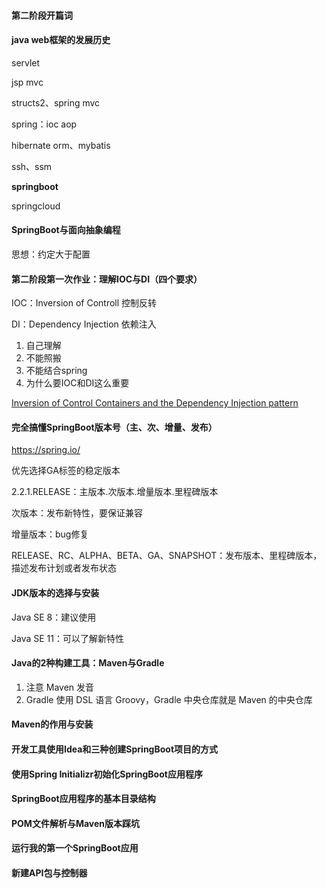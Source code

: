 #### 第二阶段开篇词

#### java web框架的发展历史

servlet

jsp mvc

structs2、spring mvc

spring：ioc aop

hibernate orm、mybatis

ssh、ssm

**springboot**

springcloud

#### SpringBoot与面向抽象编程

思想：约定大于配置

#### 第二阶段第一次作业：理解IOC与DI（四个要求）

IOC：Inversion of Controll 控制反转

DI：Dependency Injection 依赖注入

1. 自己理解
2. 不能照搬
3. 不能结合spring
4. 为什么要IOC和DI这么重要

[Inversion of Control Containers and the Dependency Injection pattern](https://martinfowler.com/articles/injection.html) 



#### 完全搞懂SpringBoot版本号（主、次、增量、发布）

https://spring.io/

优先选择GA标签的稳定版本

2.2.1.RELEASE：主版本.次版本.增量版本.里程碑版本

次版本：发布新特性，要保证兼容

增量版本：bug修复

RELEASE、RC、ALPHA、BETA、GA、SNAPSHOT：发布版本、里程碑版本，描述发布计划或者发布状态

#### JDK版本的选择与安装

Java SE 8：建议使用

Java SE 11：可以了解新特性

#### Java的2种构建工具：Maven与Gradle

1. 注意 Maven 发音
2. Gradle 使用 DSL 语言 Groovy，Gradle 中央仓库就是 Maven 的中央仓库

#### Maven的作用与安装

#### 开发工具使用Idea和三种创建SpringBoot项目的方式

#### 使用Spring Initializr初始化SpringBoot应用程序

#### SpringBoot应用程序的基本目录结构

#### POM文件解析与Maven版本踩坑



#### 运行我的第一个SpringBoot应用

#### 新建API包与控制器